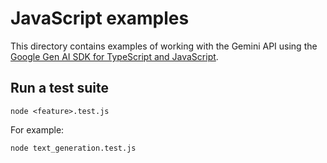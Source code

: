 # JavaScript examples

This directory contains examples of working with the Gemini API using the
[Google Gen AI SDK for TypeScript and JavaScript](https://googleapis.github.io/js-genai/).

## Run a test suite

    node <feature>.test.js

For example:

    node text_generation.test.js

    
